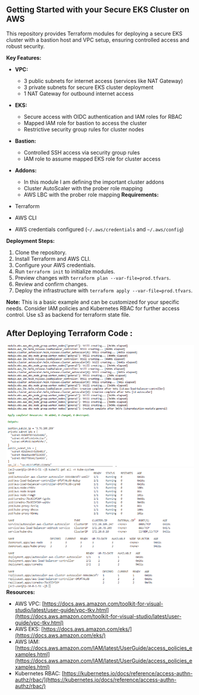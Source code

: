 ##  Getting Started with your Secure EKS Cluster on AWS

This repository provides Terraform modules for deploying a secure EKS cluster with a bastion host and VPC setup, ensuring controlled access and robust security.

**Key Features:**

* **VPC:**
    * 3 public subnets for internet access (services like NAT Gateway)
    * 3 private subnets for secure EKS cluster deployment
    * 1 NAT Gateway for outbound internet access
* **EKS:**
    * Secure access with OIDC authentication and IAM roles for RBAC
    * Mapped IAM role for bastion to access the cluster
    * Restrictive security group rules for cluster nodes
* **Bastion:**
    * Controlled SSH access via security group rules
    * IAM role to assume mapped EKS role for cluster access
* **Addons:**
    * In this module I am defining the important cluster addons
    * Cluster AutoScaler with the prober role mapping
    * AWS LBC with the prober role mapping
**Requirements:**

* Terraform
* AWS CLI
* AWS credentials configured (`~/.aws/credentials` and `~/.aws/config`)

**Deployment Steps:**

1. Clone the repository.
2. Install Terraform and AWS CLI.
3. Configure your AWS credentials.
4. Run `terraform init` to initialize modules.
5. Preview changes with `terraform plan --var-file=prod.tfvars`.
6. Review and confirm changes.
7. Deploy the infrastructure with `terraform apply --var-file=prod.tfvars`.

**Note:** This is a basic example and can be customized for your specific needs. Consider IAM policies and Kubernetes RBAC for further access control. Use s3 as backend for terraform state file.
## After Deploying Terraform Code  :

![App Screenshot](https://github.com/mostafahassan097/Terraform-EKS/blob/master/Images/1.png)
![App Screenshot](https://github.com/mostafahassan097/Terraform-EKS/blob/master/Images/2.png)
**Resources:**

* AWS VPC: [https://docs.aws.amazon.com/toolkit-for-visual-studio/latest/user-guide/vpc-tkv.html](https://docs.aws.amazon.com/toolkit-for-visual-studio/latest/user-guide/vpc-tkv.html)
* AWS EKS: [https://docs.aws.amazon.com/eks/](https://docs.aws.amazon.com/eks/)
* AWS IAM: [https://docs.aws.amazon.com/IAM/latest/UserGuide/access_policies_examples.html](https://docs.aws.amazon.com/IAM/latest/UserGuide/access_policies_examples.html)
* Kubernetes RBAC: [https://kubernetes.io/docs/reference/access-authn-authz/rbac/](https://kubernetes.io/docs/reference/access-authn-authz/rbac/)
